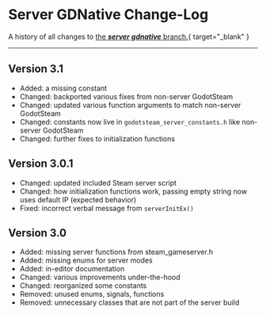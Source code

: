 # Server GDNative Change-Log

A history of all changes to [the ***server gdnative*** branch.](https://github.com/CoaguCo-Industries/GodotSteam-Server/tree/gdnative){ target="\_blank" }

---

## Version 3.1

- Added: a missing constant
- Changed: backported various fixes from non-server GodotSteam
- Changed: updated various function arguments to match non-server GodotSteam
- Changed: constants now live in `godotsteam_server_constants.h` like non-server GodotSteam
- Changed: further fixes to initialization functions

## Version 3.0.1

- Changed: updated included Steam server script
- Changed: how initialization functions work, passing empty string now uses default IP (expected behavior)
- Fixed: incorrect verbal message from `serverInitEx()`

## Version 3.0

- Added: missing server functions from steam_gameserver.h
- Added: missing enums for server modes
- Added: in-editor documentation
- Changed: various improvements under-the-hood
- Changed: reorganized some constants
- Removed: unused enums, signals, functions
- Removed: unnecessary classes that are not part of the server build